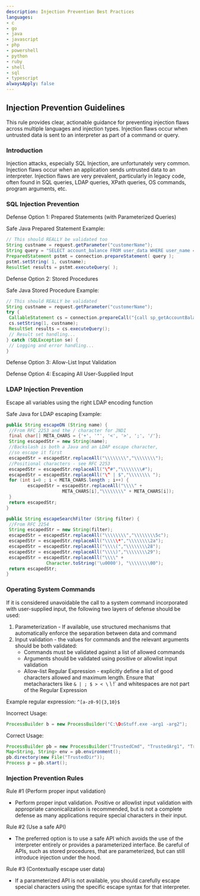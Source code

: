 ```yaml
---
description: Injection Prevention Best Practices
languages:
- c
- go
- java
- javascript
- php
- powershell
- python
- ruby
- shell
- sql
- typescript
alwaysApply: false
---
```


## Injection Prevention Guidelines

This rule provides clear, actionable guidance for preventing injection flaws across multiple languages and injection types. Injection flaws occur when untrusted data is sent to an interpreter as part of a command or query.

### Introduction

Injection attacks, especially SQL Injection, are unfortunately very common. Injection flaws occur when an application sends untrusted data to an interpreter. Injection flaws are very prevalent, particularly in legacy code, often found in SQL queries, LDAP queries, XPath queries, OS commands, program arguments, etc.

### SQL Injection Prevention

Defense Option 1: Prepared Statements (with Parameterized Queries)

Safe Java Prepared Statement Example:
```java
// This should REALLY be validated too
String custname = request.getParameter("customerName"); 
String query = "SELECT account_balance FROM user_data WHERE user_name = ?";
PreparedStatement pstmt = connection.prepareStatement( query );
pstmt.setString( 1, custname); 
ResultSet results = pstmt.executeQuery( );
```

Defense Option 2: Stored Procedures

Safe Java Stored Procedure Example:
```java
// This should REALLY be validated
String custname = request.getParameter("customerName");
try {
 CallableStatement cs = connection.prepareCall("{call sp_getAccountBalance(?)}");
 cs.setString(1, custname);
 ResultSet results = cs.executeQuery();
 // Result set handling...
} catch (SQLException se) {
 // Logging and error handling...
}
```

Defense Option 3: Allow-List Input Validation

Defense Option 4: Escaping All User-Supplied Input

### LDAP Injection Prevention

Escape all variables using the right LDAP encoding function

Safe Java for LDAP escaping Example:
```java
public String escapeDN (String name) {
 //From RFC 2253 and the / character for JNDI
 final char[] META_CHARS = {'+', '"', '<', '>', ';', '/'};
 String escapedStr = new String(name);
 //Backslash is both a Java and an LDAP escape character,
 //so escape it first
 escapedStr = escapedStr.replaceAll("\\\\\\\\","\\\\\\\\");
 //Positional characters - see RFC 2253
 escapedStr = escapedStr.replaceAll("\^#","\\\\\\\\#");
 escapedStr = escapedStr.replaceAll("\^ | $","\\\\\\\\ ");
 for (int i=0 ; i < META_CHARS.length ; i++) {
        escapedStr = escapedStr.replaceAll("\\\\" +
                     META_CHARS[i],"\\\\\\\\" + META_CHARS[i]);
 }
 return escapedStr;
}
```

```java
public String escapeSearchFilter (String filter) {
 //From RFC 2254
 String escapedStr = new String(filter);
 escapedStr = escapedStr.replaceAll("\\\\\\\\","\\\\\\\\5c");
 escapedStr = escapedStr.replaceAll("\\\\\*","\\\\\\\\2a");
 escapedStr = escapedStr.replaceAll("\\\\(","\\\\\\\\28");
 escapedStr = escapedStr.replaceAll("\\\\)","\\\\\\\\29");
 escapedStr = escapedStr.replaceAll("\\\\" +
               Character.toString('\u0000'), "\\\\\\\\00");
 return escapedStr;
}
```

### Operating System Commands

If it is considered unavoidable the call to a system command incorporated with user-supplied input, the following two layers of defense should be used:

1. Parameterization - If available, use structured mechanisms that automatically enforce the separation between data and command
2. Input validation - the values for commands and the relevant arguments should be both validated:
   - Commands must be validated against a list of allowed commands
   - Arguments should be validated using positive or allowlist input validation
   - Allow-list Regular Expression - explicitly define a list of good characters allowed and maximum length. Ensure that metacharacters like `& | ; $ > < \` \ !` and whitespaces are not part of the Regular Expression

Example regular expression: `^[a-z0-9]{3,10}$`

Incorrect Usage:
```java
ProcessBuilder b = new ProcessBuilder("C:\DoStuff.exe -arg1 -arg2");
```

Correct Usage:
```java
ProcessBuilder pb = new ProcessBuilder("TrustedCmd", "TrustedArg1", "TrustedArg2");
Map<String, String> env = pb.environment();
pb.directory(new File("TrustedDir"));
Process p = pb.start();
```

### Injection Prevention Rules

Rule #1 (Perform proper input validation)
- Perform proper input validation. Positive or allowlist input validation with appropriate canonicalization is recommended, but is not a complete defense as many applications require special characters in their input.

Rule #2 (Use a safe API)
- The preferred option is to use a safe API which avoids the use of the interpreter entirely or provides a parameterized interface. Be careful of APIs, such as stored procedures, that are parameterized, but can still introduce injection under the hood.

Rule #3 (Contextually escape user data)
- If a parameterized API is not available, you should carefully escape special characters using the specific escape syntax for that interpreter.
